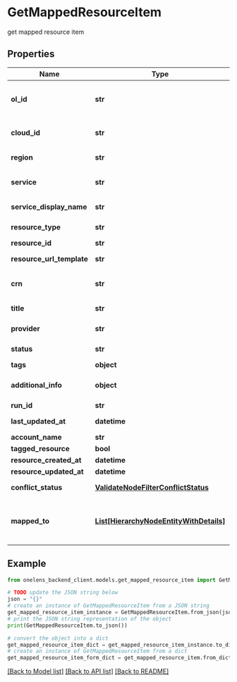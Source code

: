 # GetMappedResourceItem

get mapped resource item

## Properties

Name | Type | Description | Notes
------------ | ------------- | ------------- | -------------
**ol_id** | **str** | The id of the resource catalog. | 
**cloud_id** | **str** | Resource cloud identifier | 
**region** | **str** | Resource region | 
**service** | **str** | Resource service class | 
**service_display_name** | **str** | Service name in UI | 
**resource_type** | **str** | Resource type | 
**resource_id** | **str** |  | [optional] 
**resource_url_template** | **str** | Resource url template | 
**crn** | **str** | Cloud resource identifier | 
**title** | **str** | Resource name | 
**provider** | **str** | Resource provider | 
**status** | **str** | Resource status | 
**tags** | **object** |  | [optional] 
**additional_info** | **object** | Additional info of the resource. | 
**run_id** | **str** | The run id. | 
**last_updated_at** | **datetime** | The last updated at. | 
**account_name** | **str** |  | [optional] 
**tagged_resource** | **bool** |  | [optional] 
**resource_created_at** | **datetime** |  | [optional] 
**resource_updated_at** | **datetime** |  | [optional] 
**conflict_status** | [**ValidateNodeFilterConflictStatus**](ValidateNodeFilterConflictStatus.md) | conflict status | 
**mapped_to** | [**List[HierarchyNodeEntityWithDetails]**](HierarchyNodeEntityWithDetails.md) | The list of node ids to which the resource is mapped. | 

## Example

```python
from onelens_backend_client.models.get_mapped_resource_item import GetMappedResourceItem

# TODO update the JSON string below
json = "{}"
# create an instance of GetMappedResourceItem from a JSON string
get_mapped_resource_item_instance = GetMappedResourceItem.from_json(json)
# print the JSON string representation of the object
print(GetMappedResourceItem.to_json())

# convert the object into a dict
get_mapped_resource_item_dict = get_mapped_resource_item_instance.to_dict()
# create an instance of GetMappedResourceItem from a dict
get_mapped_resource_item_form_dict = get_mapped_resource_item.from_dict(get_mapped_resource_item_dict)
```
[[Back to Model list]](../README.md#documentation-for-models) [[Back to API list]](../README.md#documentation-for-api-endpoints) [[Back to README]](../README.md)


